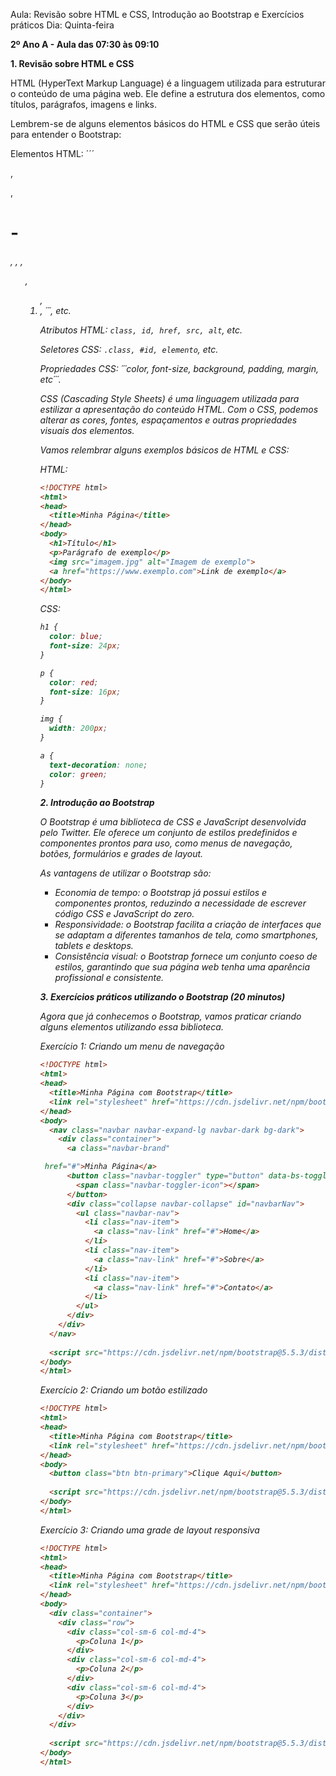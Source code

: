 Aula: Revisão sobre HTML e CSS, Introdução ao Bootstrap e Exercícios práticos
Dia: Quinta-feira


**2º Ano A - Aula das 07:30 às 09:10**

**1. Revisão sobre HTML e CSS**

HTML (HyperText Markup Language) é a linguagem utilizada para estruturar o conteúdo de uma página web. Ele define a estrutura dos elementos, como títulos, parágrafos, imagens e links.

Lembrem-se de alguns elementos básicos do HTML e CSS que serão úteis para entender o Bootstrap:

Elementos HTML: ´´´<div>, <p>, <h1>-<h6>, <img>, <a>, <ul>, <ol>, <li>, <span>´´´, etc.

Atributos HTML: ```class, id, href, src, alt```, etc.

Seletores CSS: ```.class, #id, elemento```, etc.

Propriedades CSS: ´´´color, font-size, background, padding, margin, etc´´´.

CSS (Cascading Style Sheets) é uma linguagem utilizada para estilizar a apresentação do conteúdo HTML. Com o CSS, podemos alterar as cores, fontes, espaçamentos e outras propriedades visuais dos elementos.

Vamos relembrar alguns exemplos básicos de HTML e CSS:

HTML:
```html
<!DOCTYPE html>
<html>
<head>
  <title>Minha Página</title>
</head>
<body>
  <h1>Título</h1>
  <p>Parágrafo de exemplo</p>
  <img src="imagem.jpg" alt="Imagem de exemplo">
  <a href="https://www.exemplo.com">Link de exemplo</a>
</body>
</html>
```

CSS:
```css
h1 {
  color: blue;
  font-size: 24px;
}

p {
  color: red;
  font-size: 16px;
}

img {
  width: 200px;
}

a {
  text-decoration: none;
  color: green;
}
```

**2. Introdução ao Bootstrap**


O Bootstrap é uma biblioteca de CSS e JavaScript desenvolvida pelo Twitter. Ele oferece um conjunto de estilos predefinidos e componentes prontos para uso, como menus de navegação, botões, formulários e grades de layout.

As vantagens de utilizar o Bootstrap são:

- Economia de tempo: o Bootstrap já possui estilos e componentes prontos, reduzindo a necessidade de escrever código CSS e JavaScript do zero.
- Responsividade: o Bootstrap facilita a criação de interfaces que se adaptam a diferentes tamanhos de tela, como smartphones, tablets e desktops.
- Consistência visual: o Bootstrap fornece um conjunto coeso de estilos, garantindo que sua página web tenha uma aparência profissional e consistente.

**3. Exercícios práticos utilizando o Bootstrap (20 minutos)**

Agora que já conhecemos o Bootstrap, vamos praticar criando alguns elementos utilizando essa biblioteca.

Exercício 1: Criando um menu de navegação

```html
<!DOCTYPE html>
<html>
<head>
  <title>Minha Página com Bootstrap</title>
  <link rel="stylesheet" href="https://cdn.jsdelivr.net/npm/bootstrap@5.5.3/dist/css/bootstrap.min.css">
</head>
<body>
  <nav class="navbar navbar-expand-lg navbar-dark bg-dark">
    <div class="container">
      <a class="navbar-brand"

 href="#">Minha Página</a>
      <button class="navbar-toggler" type="button" data-bs-toggle="collapse" data-bs-target="#navbarNav" aria-controls="navbarNav" aria-expanded="false" aria-label="Toggle navigation">
        <span class="navbar-toggler-icon"></span>
      </button>
      <div class="collapse navbar-collapse" id="navbarNav">
        <ul class="navbar-nav">
          <li class="nav-item">
            <a class="nav-link" href="#">Home</a>
          </li>
          <li class="nav-item">
            <a class="nav-link" href="#">Sobre</a>
          </li>
          <li class="nav-item">
            <a class="nav-link" href="#">Contato</a>
          </li>
        </ul>
      </div>
    </div>
  </nav>
  
  <script src="https://cdn.jsdelivr.net/npm/bootstrap@5.5.3/dist/js/bootstrap.bundle.min.js"></script>
</body>
</html>
```

Exercício 2: Criando um botão estilizado

```html
<!DOCTYPE html>
<html>
<head>
  <title>Minha Página com Bootstrap</title>
  <link rel="stylesheet" href="https://cdn.jsdelivr.net/npm/bootstrap@5.5.3/dist/css/bootstrap.min.css">
</head>
<body>
  <button class="btn btn-primary">Clique Aqui</button>
  
  <script src="https://cdn.jsdelivr.net/npm/bootstrap@5.5.3/dist/js/bootstrap.bundle.min.js"></script>
</body>
</html>
```

Exercício 3: Criando uma grade de layout responsiva

```html
<!DOCTYPE html>
<html>
<head>
  <title>Minha Página com Bootstrap</title>
  <link rel="stylesheet" href="https://cdn.jsdelivr.net/npm/bootstrap@5.5.3/dist/css/bootstrap.min.css">
</head>
<body>
  <div class="container">
    <div class="row">
      <div class="col-sm-6 col-md-4">
        <p>Coluna 1</p>
      </div>
      <div class="col-sm-6 col-md-4">
        <p>Coluna 2</p>
      </div>
      <div class="col-sm-6 col-md-4">
        <p>Coluna 3</p>
      </div>
    </div>
  </div>
  
  <script src="https://cdn.jsdelivr.net/npm/bootstrap@5.5.3/dist/js/bootstrap.bundle.min.js"></script>
</body>
</html>
```